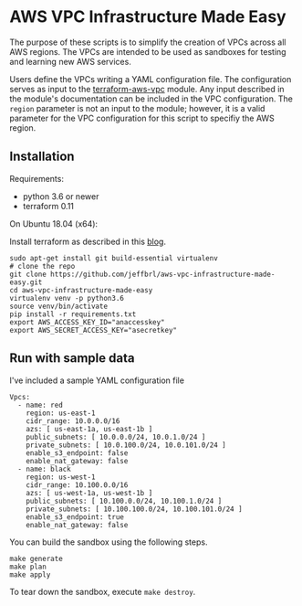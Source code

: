 
AWS VPC Infrastructure Made Easy
========

The purpose of these scripts is to simplify the creation of VPCs across all AWS regions. The VPCs are intended to be used
as sandboxes for testing and learning new AWS services. 

Users define the VPCs writing a YAML configuration file. The configuration serves as input to the 
[terraform-aws-vpc](https://github.com/terraform-aws-modules/terraform-aws-vpc) module. Any input described in the module's
documentation can be included in the VPC configuration. The `region` parameter is not an input to the module; however, it is a valid
parameter for the VPC configuration for this script to specifiy the AWS region.

## Installation

Requirements:
- python 3.6 or newer
- terraform 0.11

On Ubuntu 18.04 (x64):

Install terraform as described in this [blog](https://computingforgeeks.com/how-to-install-terraform-on-ubuntu-centos-7/).

```
sudo apt-get install git build-essential virtualenv
# clone the repo
git clone https://github.com/jeffbrl/aws-vpc-infrastructure-made-easy.git
cd aws-vpc-infrastructure-made-easy
virtualenv venv -p python3.6
source venv/bin/activate
pip install -r requirements.txt
export AWS_ACCESS_KEY_ID="anaccesskey"
export AWS_SECRET_ACCESS_KEY="asecretkey"
```


## Run with sample data
I've included a sample YAML configuration file
```
Vpcs:
  - name: red
    region: us-east-1
    cidr_range: 10.0.0.0/16
    azs: [ us-east-1a, us-east-1b ]
    public_subnets: [ 10.0.0.0/24, 10.0.1.0/24 ]
    private_subnets: [ 10.0.100.0/24, 10.0.101.0/24 ]
    enable_s3_endpoint: false
    enable_nat_gateway: false
  - name: black
    region: us-west-1
    cidr_range: 10.100.0.0/16
    azs: [ us-west-1a, us-west-1b ]
    public_subnets: [ 10.100.0.0/24, 10.100.1.0/24 ]
    private_subnets: [ 10.100.100.0/24, 10.100.101.0/24 ]
    enable_s3_endpoint: true
    enable_nat_gateway: false

```

You can build the sandbox using the following steps.
```
make generate
make plan
make apply
```

To tear down the sandbox, execute `make destroy`.

